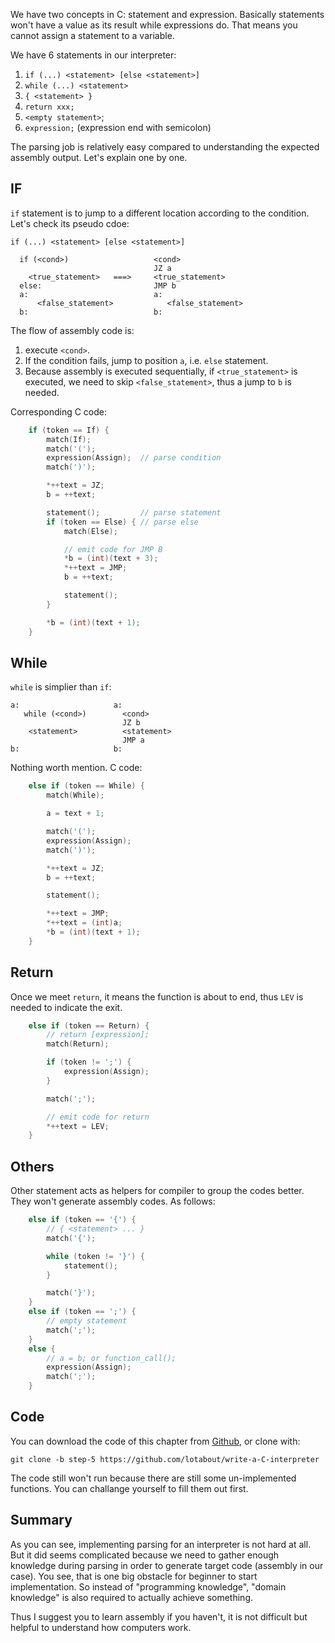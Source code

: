 We have two concepts in C: statement and expression. Basically statements won't
have a value as its result while expressions do. That means you cannot assign
a statement to a variable.

We have 6 statements in our interpreter:

1. `if (...) <statement> [else <statement>]`
2. `while (...) <statement>`
3. `{ <statement> }`
4. `return xxx;`
5. `<empty statement>`;
6. `expression;` (expression end with semicolon)

The parsing job is relatively easy compared to understanding the expected
assembly output. Let's explain one by one.

## IF

`if` statement is to jump to a different location according to the condition.
Let's check its pseudo cdoe:

```
if (...) <statement> [else <statement>]

  if (<cond>)                   <cond>
                                JZ a
    <true_statement>   ===>     <true_statement>
  else:                         JMP b
  a:                            a:
      <false_statement>            <false_statement>
  b:                            b:
```

The flow of assembly code is:

1. execute `<cond>`.
2. If the condition fails, jump to position `a`, i.e. `else` statement.
3. Because assembly is executed sequentially, if `<true_statement>` is executed,
   we need to skip `<false_statement>`, thus a jump to `b` is needed.

Corresponding C code:

```c
    if (token == If) {
        match(If);
        match('(');
        expression(Assign);  // parse condition
        match(')');

        *++text = JZ;
        b = ++text;

        statement();         // parse statement
        if (token == Else) { // parse else
            match(Else);

            // emit code for JMP B
            *b = (int)(text + 3);
            *++text = JMP;
            b = ++text;

            statement();
        }

        *b = (int)(text + 1);
    }
```

## While

`while` is simplier than `if`:

```
a:                     a:
   while (<cond>)        <cond>
                         JZ b
    <statement>          <statement>
                         JMP a
b:                     b:
```

Nothing worth mention. C code:

```c
    else if (token == While) {
        match(While);

        a = text + 1;

        match('(');
        expression(Assign);
        match(')');

        *++text = JZ;
        b = ++text;

        statement();

        *++text = JMP;
        *++text = (int)a;
        *b = (int)(text + 1);
    }
```

## Return

Once we meet `return`, it means the function is about to end, thus `LEV` is
needed to indicate the exit.

```c
    else if (token == Return) {
        // return [expression];
        match(Return);

        if (token != ';') {
            expression(Assign);
        }

        match(';');

        // emit code for return
        *++text = LEV;
    }
```

## Others

Other statement acts as helpers for compiler to group the codes better. They
won't generate assembly codes. As follows:

```c
    else if (token == '{') {
        // { <statement> ... }
        match('{');

        while (token != '}') {
            statement();
        }

        match('}');
    }
    else if (token == ';') {
        // empty statement
        match(';');
    }
    else {
        // a = b; or function_call();
        expression(Assign);
        match(';');
    }
```

## Code

You can download the code of this chapter from [Github](https://github.com/lotabout/write-a-C-interpreter/tree/step-5), or clone with:

```
git clone -b step-5 https://github.com/lotabout/write-a-C-interpreter
```

The code still won't run because there are still some un-implemented
functions. You can challange yourself to fill them out first.

## Summary

As you can see, implementing parsing for an interpreter is not hard at all.
But it did seems complicated because we need to gather enough knowledge during
parsing in order to generate target code (assembly in our case). You see, that
is one big obstacle for beginner to start implementation. So instead of
"programming knowledge", "domain knowledge" is also required to actually
achieve something.

Thus I suggest you to learn assembly if you haven't, it is not difficult but
helpful to understand how computers work.
